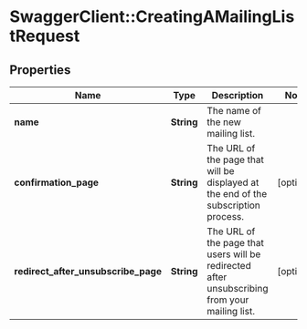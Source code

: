 # SwaggerClient::CreatingAMailingListRequest

## Properties
Name | Type | Description | Notes
------------ | ------------- | ------------- | -------------
**name** | **String** | The name of the new mailing list. | 
**confirmation_page** | **String** | The URL of the page that will be displayed at the end of the subscription process. | [optional] 
**redirect_after_unsubscribe_page** | **String** | The URL of the page that users will be redirected after unsubscribing from your mailing list. | [optional] 


